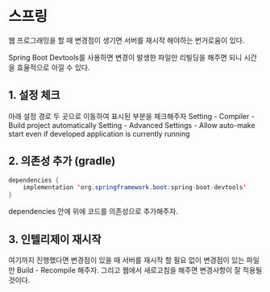 # 스프링

웹 프로그래밍을 할 때 변경점이 생기면 서버를 재시작 해야하는 번거로움이 있다.

Spring Boot Devtools를 사용하면 변경이 발생한 파일만 리빌딩을 해주면 되니 시간을 효율적으로 아낄 수 있다.


## 1. 설정 체크
아래 설정 경로 두 곳으로 이동하여 표시된 부분을 체크해주자
Setting - Compiler - Build project automatically
Setting - Advanced Settings - Allow auto-make start even if developed application is currently running

## 2. 의존성 추가 (gradle)
```java
dependencies {
	implementation 'org.springframework.boot:spring-boot-devtools'
}
```
dependencies 안에 위에 코드를 의존성으로 추가해주자.

## 3. 인텔리제이 재시작

여기까지 진행했다면 변경점이 있을 때 서버를 재시작 할 필요 없이
변경점이 있는 파일만 Build - Recompile 해주자.
그리고 웹에서 새로고침을 해주면 변경사항이 잘 적용될 것이다.
